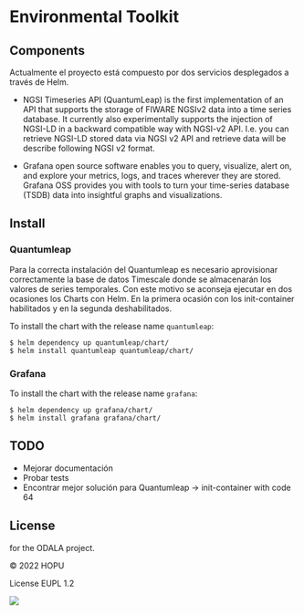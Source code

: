 # Environmental Toolkit

## Components

Actualmente el proyecto está compuesto por dos servicios desplegados a través de Helm.

- NGSI Timeseries API (QuantumLeap) is the first implementation of an API that supports the storage of FIWARE NGSIv2
  data
  into a time series database. It currently also experimentally supports the injection of NGSI-LD in a backward
  compatible way with NGSI-v2 API. I.e. you can retrieve NGSI-LD stored data via NGSI v2 API and retrieve data will be
  describe following NGSI v2 format.

- Grafana open source software enables you to query, visualize, alert on, and explore your metrics, logs, and traces
  wherever they are stored. Grafana OSS provides you with tools to turn your time-series database (TSDB) data into
  insightful graphs and visualizations.

## Install

### Quantumleap

Para la correcta instalación del Quantumleap es necesario aprovisionar correctamente la base de datos Timescale donde se
almacenarán los valores de series temporales. Con este motivo se aconseja ejecutar en dos ocasiones los Charts con Helm.
En la primera ocasión con los init-container habilitados y en la segunda deshabilitados.

To install the chart with the release name `quantumleap`:

```console
$ helm dependency up quantumleap/chart/
$ helm install quantumleap quantumleap/chart/
```

### Grafana

To install the chart with the release name `grafana`:

```console
$ helm dependency up grafana/chart/
$ helm install grafana grafana/chart/
```

## TODO
- Mejorar documentación
- Probar tests
- Encontrar mejor solución para Quantumleap → init-container with code 64

## License

for the ODALA project.

© 2022 HOPU

License EUPL 1.2

![](https://ec.europa.eu/inea/sites/default/files/ceflogos/en_horizontal_cef_logo_2.png)
